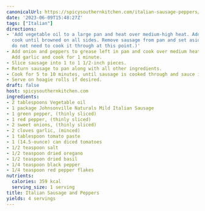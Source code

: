 ```yaml
---
canonicalUrl: https://spicysouthernkitchen.com/italian-sausage-peppers/
date: '2023-06-09T15:48:27Z'
tags: ["Italian"]
directions:
- 'Add vegetable oil to a large pan and heat over medium-high heat. Add sausages and
  cook until browned on all sides. Remove sausage from pan and set aside (Note: You
  do not need to cook it through at this point.)'
- Add onion and peppers to grease left in pan and cook over medium heat until softened.
  Add garlic and cook for 1 minute.
- Slice sausage into 1 to 1 1/2-inch pieces.
- Return sausage to pan along with all other ingredients.
- Cook for 5 to 10 minutes, until sausage is cooked through and sauce is thickened.
- Serve on hoagie rolls if desired.
draft: false
host: spicysouthernkitchen.com
ingredients:
- 2 tablespoons Vegetable oil
- 1 package Johnsonville Naturals Mild Italian Sausage
- 1 green pepper, (thinly sliced)
- 1 red pepper, (thinly sliced)
- 2 sweet onions, (thinly sliced)
- 2 cloves garlic, (minced)
- 1 tablespoon tomato paste
- 1 (14.5-ounce) can diced tomatoes
- 1/2 teaspoon salt
- 1/2 teaspoon dried oregano
- 1/2 teaspoon dried basil
- 1/4 teaspoon black pepper
- 1/4 teaspoon red pepper flakes
nutrients:
  calories: 359 kcal
  serving_size: 1 serving
title: Italian Sausage and Peppers
yields: 4 servings
---
```

